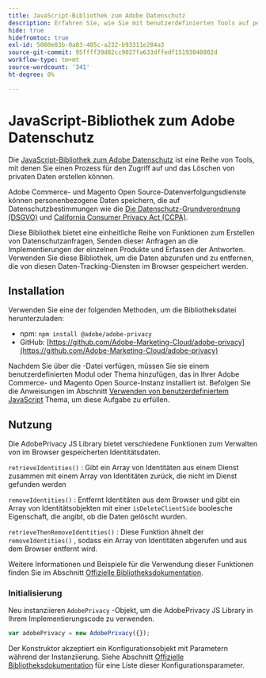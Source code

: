 ```yaml
---
title: JavaScript-Bibliothek zum Adobe Datenschutz
description: Erfahren Sie, wie Sie mit benutzerdefinierten Tools auf personenbezogene Daten von Adobe Commerce und Magento Open Source zugreifen und diese löschen können.
hide: true
hidefromtoc: true
exl-id: 5080e03b-0a83-405c-a232-b93311e284a3
source-git-commit: 95ffff39d82cc9027fa633dffedf15193040802d
workflow-type: tm+mt
source-wordcount: '341'
ht-degree: 0%

---
```


# JavaScript-Bibliothek zum Adobe Datenschutz

<!-- TODO: Remove hide metadata when the library has been integrated with Commerce. -->

Die [JavaScript-Bibliothek zum Adobe Datenschutz](https://developer.adobe.com/apis/experienceplatform/gdpr/services/allservices.html) ist eine Reihe von Tools, mit denen Sie einen Prozess für den Zugriff auf und das Löschen von privaten Daten erstellen können.

Adobe Commerce- und Magento Open Source-Datenverfolgungsdienste können personenbezogene Daten speichern, die auf Datenschutzbestimmungen wie die [Die Datenschutz-Grundverordnung (DSGVO)](gdpr.md) und [California Consumer Privacy Act (CCPA)](ccpa.md).

Diese Bibliothek bietet eine einheitliche Reihe von Funktionen zum Erstellen von Datenschutzanfragen, Senden dieser Anfragen an die Implementierungen der einzelnen Produkte und Erfassen der Antworten. Verwenden Sie diese Bibliothek, um die Daten abzurufen und zu entfernen, die von diesen Daten-Tracking-Diensten im Browser gespeichert werden.

## Installation

Verwenden Sie eine der folgenden Methoden, um die Bibliotheksdatei herunterzuladen:

- npm: `npm install @adobe/adobe-privacy`
- GitHub: [https://github.com/Adobe-Marketing-Cloud/adobe-privacy](https://github.com/Adobe-Marketing-Cloud/adobe-privacy)

Nachdem Sie über die -Datei verfügen, müssen Sie sie einem benutzerdefinierten Modul oder Thema hinzufügen, das in Ihrer Adobe Commerce- und Magento Open Source-Instanz installiert ist. Befolgen Sie die Anweisungen im Abschnitt [Verwenden von benutzerdefiniertem JavaScript](https://developer.adobe.com/commerce/frontend-core/javascript/custom/) Thema, um diese Aufgabe zu erfüllen.

## Nutzung

Die AdobePrivacy JS Library bietet verschiedene Funktionen zum Verwalten von im Browser gespeicherten Identitätsdaten.

`retrieveIdentities()`
: Gibt ein Array von Identitäten aus einem Dienst zusammen mit einem Array von Identitäten zurück, die nicht im Dienst gefunden werden

`removeIdentities()`
: Entfernt Identitäten aus dem Browser und gibt ein Array von Identitätsobjekten mit einer `isDeleteClientSide` boolesche Eigenschaft, die angibt, ob die Daten gelöscht wurden.

`retrieveThenRemoveIdentities()`
: Diese Funktion ähnelt der `removeIdentities()` , sodass ein Array von Identitäten abgerufen und aus dem Browser entfernt wird.

Weitere Informationen und Beispiele für die Verwendung dieser Funktionen finden Sie im Abschnitt [Offizielle Bibliotheksdokumentation](https://developer.adobe.com/apis/experienceplatform/gdpr/services/allservices.html).

### Initialisierung

Neu instanziieren `AdobePrivacy` -Objekt, um die AdobePrivacy JS Library in Ihrem Implementierungscode zu verwenden.

```js
var adobePrivacy = new AdobePrivacy({});
```

Der Konstruktor akzeptiert ein Konfigurationsobjekt mit Parametern während der Instanziierung.
Siehe Abschnitt [Offizielle Bibliotheksdokumentation](https://developer.adobe.com/apis/experienceplatform/gdpr/services/allservices.html) für eine Liste dieser Konfigurationsparameter.
